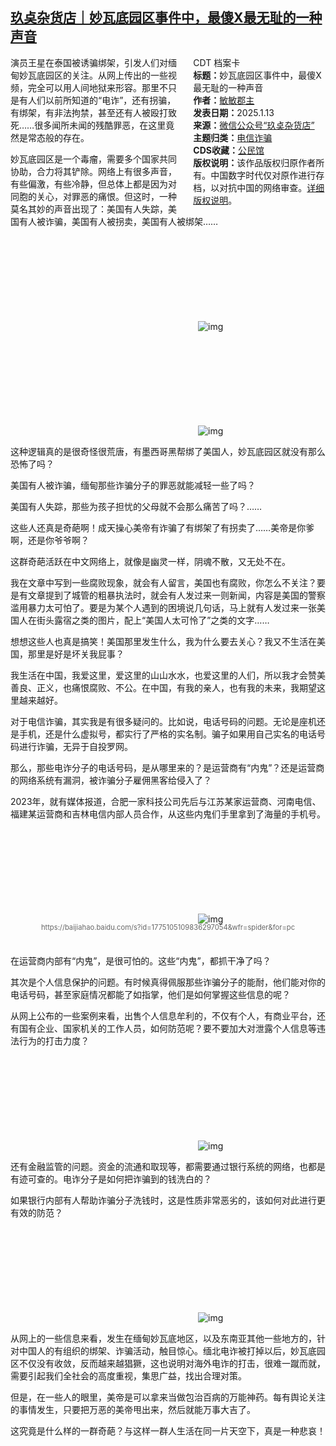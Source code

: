 <!--1736774678000-->
[玖奌杂货店｜妙瓦底园区事件中，最傻X最无耻的一种声音](https://chinadigitaltimes.net/chinese/714924.html)
------

<div style="width:42%;float:right;padding-left:20px;"><div class="su-spoiler su-spoiler-style-fancy su-spoiler-icon-chevron-circle" data-scroll-offset="0" data-anchor-in-url="no"><div class="su-spoiler-title" tabindex="0" role="button"><span class="su-spoiler-icon"></span>CDT 档案卡</div><div class="su-spoiler-content su-u-clearfix su-u-trim"><strong>标题：</strong>妙瓦底园区事件中，最傻X最无耻的一种声音<br><strong>作者：</strong><a href="https://chinadigitaltimes.net/space/玖奌杂货店" target="_blank">敏敏郡主</a><br><strong>发表日期：</strong>2025.1.13<br><strong>来源：</strong><a href="https://web.archive.org/web/https://mp.weixin.qq.com/s/nSjtmuyKU9HDmxwDx96JDw" target="_blank">微信公众号“玖奌杂货店”</a><br><strong>主题归类：</strong><a href="https://chinadigitaltimes.net/space/电信诈骗" target="_blank">电信诈骗</a><br><strong>CDS收藏：</strong><a href="https://chinadigitaltimes.net/space/%E5%85%AC%E6%B0%91%E9%A6%86" target="_blank" rel="noopener">公民馆</a><br><strong>版权说明：</strong>该作品版权归原作者所有。中国数字时代仅对原作进行存档，以对抗中国的网络审查。<a href="https://chinadigitaltimes.net/chinese/copyright">详细版权说明</a>。</div></div></div><p>演员王星在泰国被诱骗绑架，引发人们对缅甸妙瓦底园区的关注。从网上传出的一些视频，完全可以用人间地狱来形容。那里不只是有人们以前所知道的“电诈”，还有拐骗，有绑架，有非法拘禁，甚至还有人被殴打致死……很多闻所未闻的残酷罪恶，在这里竟然是常态般的存在。</p><p>妙瓦底园区是一个毒瘤，需要多个国家共同协助，合力将其铲除。网络上有很多声音，有些偏激，有些冷静，但总体上都是因为对同胞的关心，对罪恶的痛恨。但这时，一种莫名其妙的声音出现了：美国有人失踪，美国有人被诈骗，美国有人被拐卖，美国有人被绑架……</p><p><img decoding="async" src="data:image/svg+xml,%3Csvg%20xmlns='http://www.w3.org/2000/svg'%20viewBox='0%200%200%200'%3E%3C/svg%3E" alt="img" data-lazy-src="https://chinadigitaltimes.net/chinese/files/2025/01/post-714924-67851372a82b8."><noscript><img decoding="async" src="https://chinadigitaltimes.net/chinese/files/2025/01/post-714924-67851372a82b8." alt="img"></noscript></p><p><img decoding="async" src="data:image/svg+xml,%3Csvg%20xmlns='http://www.w3.org/2000/svg'%20viewBox='0%200%200%200'%3E%3C/svg%3E" alt="img" data-lazy-src="https://chinadigitaltimes.net/chinese/files/2025/01/post-714924-67851373d8f34."><noscript><img decoding="async" src="https://chinadigitaltimes.net/chinese/files/2025/01/post-714924-67851373d8f34." alt="img"></noscript></p><p>这种逻辑真的是很奇怪很荒唐，有墨西哥黑帮绑了美国人，妙瓦底园区就没有那么恐怖了吗？</p><p>美国有人被诈骗，缅甸那些诈骗分子的罪恶就能减轻一些了吗？</p><p>美国有人失踪，那些为孩子担忧的父母就不会那么痛苦了吗？……</p><p>这些人还真是奇葩啊！成天操心美帝有诈骗了有绑架了有拐卖了……美帝是你爹啊，还是你爷爷啊？</p><p>这群奇葩活跃在中文网络上，就像是幽灵一样，阴魂不散，又无处不在。</p><p>我在文章中写到一些腐败现象，就会有人留言，美国也有腐败，你怎么不关注？要是有文章提到了城管的粗暴执法时，就会有人发过来一则新闻，内容是美国的警察滥用暴力太可怕了。要是为某个人遇到的困境说几句话，马上就有人发过来一张美国人在街头露宿之类的图片，配上“美国人太可怜了”之类的文字……</p><p>想想这些人也真是搞笑！美国那里发生什么，我为什么要去关心？我又不生活在美国，那里是好是坏关我屁事？</p><p>我生活在中国，我爱这里，爱这里的山山水水，也爱这里的人们，所以我才会赞美善良、正义，也痛恨腐败、不公。在中国，有我的亲人，也有我的未来，我期望这里越来越好。</p><p>对于电信诈骗，其实我是有很多疑问的。比如说，电话号码的问题。无论是座机还是手机，还是什么虚拟号，都实行了严格的实名制。骗子如果用自己实名的电话号码进行诈骗，无异于自投罗网。</p><p>那么，那些电诈分子的电话号码，是从哪里来的？是运营商有“内鬼”？还是运营商的网络系统有漏洞，被诈骗分子雇佣黑客给侵入了？</p><p>2023年，就有媒体报道，合肥一家科技公司先后与江苏某家运营商、河南电信、福建某运营商和吉林电信内部人员合作，从这些内鬼们手里拿到了海量的手机号。</p><p><img decoding="async" src="data:image/svg+xml,%3Csvg%20xmlns='http://www.w3.org/2000/svg'%20viewBox='0%200%200%200'%3E%3C/svg%3E" alt="img" data-lazy-src="https://chinadigitaltimes.net/chinese/files/2025/01/post-714924-678513758f905.png"><noscript><img decoding="async" src="https://chinadigitaltimes.net/chinese/files/2025/01/post-714924-678513758f905.png" alt="img"></noscript></p><span style="font-size: 0.8em;color: #666;display: block;text-align: center;margin-bottom:32px; margin-top: -20px;line-height:22px;">https://baijiahao.baidu.com/s?id=1775105109836297054&amp;wfr=spider&amp;for=pc</span><p>在运营商内部有“内鬼”，是很可怕的。这些“内鬼”，都抓干净了吗？</p><p>其次是个人信息保护的问题。有时候真得佩服那些诈骗分子的能耐，他们能对你的电话号码，甚至家庭情况都能了如指掌，他们是如何掌握这些信息的呢？</p><p>从网上公布的一些案例来看，出售个人信息牟利的，不仅有个人，有商业平台，还有国有企业、国家机关的工作人员，如何防范呢？要不要加大对泄露个人信息等违法行为的打击力度？</p><p><img decoding="async" src="data:image/svg+xml,%3Csvg%20xmlns='http://www.w3.org/2000/svg'%20viewBox='0%200%200%200'%3E%3C/svg%3E" alt="img" data-lazy-src="https://chinadigitaltimes.net/chinese/files/2025/01/post-714924-678513778c936.png"><noscript><img decoding="async" src="https://chinadigitaltimes.net/chinese/files/2025/01/post-714924-678513778c936.png" alt="img"></noscript></p><p>还有金融监管的问题。资金的流通和取现等，都需要通过银行系统的网络，也都是有迹可查的。电诈分子是如何把诈骗到的钱洗白的？</p><p>如果银行内部有人帮助诈骗分子洗钱时，这是性质非常恶劣的，该如何对此进行更有效的防范？</p><p><img decoding="async" src="data:image/svg+xml,%3Csvg%20xmlns='http://www.w3.org/2000/svg'%20viewBox='0%200%200%200'%3E%3C/svg%3E" alt="img" data-lazy-src="https://chinadigitaltimes.net/chinese/files/2025/01/post-714924-6785137980031.png"><noscript><img decoding="async" src="https://chinadigitaltimes.net/chinese/files/2025/01/post-714924-6785137980031.png" alt="img"></noscript></p><p>从网上的一些信息来看，发生在缅甸妙瓦底地区，以及东南亚其他一些地方的，针对中国人的有组织的绑架、诈骗活动，触目惊心。缅北电诈被打掉以后，妙瓦底园区不仅没有收敛，反而越来越猖獗，这也说明对海外电诈的打击，很难一蹴而就，需要引起我们全社会的高度重视，集思广益，找出合理对策。</p><p>但是，在一些人的眼里，美帝是可以拿来当做包治百病的万能神药。每有舆论关注的事情发生，只要把万恶的美帝甩出来，然后就能万事大吉了。</p><p>这究竟是什么样的一群奇葩？与这样一群人生活在同一片天空下，真是一种悲哀！</p><div class="addtoany_share_save_container addtoany_content addtoany_content_bottom"><div class="a2a_kit a2a_kit_size_32 addtoany_list" data-a2a-url="https://chinadigitaltimes.net/chinese/714924.html" data-a2a-title="玖奌杂货店｜妙瓦底园区事件中，最傻X最无耻的一种声音"><a class="a2a_button_facebook" href="https://www.addtoany.com/add_to/facebook?linkurl=https%3A%2F%2Fchinadigitaltimes.net%2Fchinese%2F714924.html&amp;linkname=%E7%8E%96%E5%A5%8C%E6%9D%82%E8%B4%A7%E5%BA%97%EF%BD%9C%E5%A6%99%E7%93%A6%E5%BA%95%E5%9B%AD%E5%8C%BA%E4%BA%8B%E4%BB%B6%E4%B8%AD%EF%BC%8C%E6%9C%80%E5%82%BBX%E6%9C%80%E6%97%A0%E8%80%BB%E7%9A%84%E4%B8%80%E7%A7%8D%E5%A3%B0%E9%9F%B3" title="Facebook" rel="nofollow noopener" target="_blank"></a><a class="a2a_button_twitter" href="https://www.addtoany.com/add_to/twitter?linkurl=https%3A%2F%2Fchinadigitaltimes.net%2Fchinese%2F714924.html&amp;linkname=%E7%8E%96%E5%A5%8C%E6%9D%82%E8%B4%A7%E5%BA%97%EF%BD%9C%E5%A6%99%E7%93%A6%E5%BA%95%E5%9B%AD%E5%8C%BA%E4%BA%8B%E4%BB%B6%E4%B8%AD%EF%BC%8C%E6%9C%80%E5%82%BBX%E6%9C%80%E6%97%A0%E8%80%BB%E7%9A%84%E4%B8%80%E7%A7%8D%E5%A3%B0%E9%9F%B3" title="Twitter" rel="nofollow noopener" target="_blank"></a><a class="a2a_button_telegram" href="https://www.addtoany.com/add_to/telegram?linkurl=https%3A%2F%2Fchinadigitaltimes.net%2Fchinese%2F714924.html&amp;linkname=%E7%8E%96%E5%A5%8C%E6%9D%82%E8%B4%A7%E5%BA%97%EF%BD%9C%E5%A6%99%E7%93%A6%E5%BA%95%E5%9B%AD%E5%8C%BA%E4%BA%8B%E4%BB%B6%E4%B8%AD%EF%BC%8C%E6%9C%80%E5%82%BBX%E6%9C%80%E6%97%A0%E8%80%BB%E7%9A%84%E4%B8%80%E7%A7%8D%E5%A3%B0%E9%9F%B3" title="Telegram" rel="nofollow noopener" target="_blank"></a><a class="a2a_button_reddit" href="https://www.addtoany.com/add_to/reddit?linkurl=https%3A%2F%2Fchinadigitaltimes.net%2Fchinese%2F714924.html&amp;linkname=%E7%8E%96%E5%A5%8C%E6%9D%82%E8%B4%A7%E5%BA%97%EF%BD%9C%E5%A6%99%E7%93%A6%E5%BA%95%E5%9B%AD%E5%8C%BA%E4%BA%8B%E4%BB%B6%E4%B8%AD%EF%BC%8C%E6%9C%80%E5%82%BBX%E6%9C%80%E6%97%A0%E8%80%BB%E7%9A%84%E4%B8%80%E7%A7%8D%E5%A3%B0%E9%9F%B3" title="Reddit" rel="nofollow noopener" target="_blank"></a><a class="a2a_button_whatsapp" href="https://www.addtoany.com/add_to/whatsapp?linkurl=https%3A%2F%2Fchinadigitaltimes.net%2Fchinese%2F714924.html&amp;linkname=%E7%8E%96%E5%A5%8C%E6%9D%82%E8%B4%A7%E5%BA%97%EF%BD%9C%E5%A6%99%E7%93%A6%E5%BA%95%E5%9B%AD%E5%8C%BA%E4%BA%8B%E4%BB%B6%E4%B8%AD%EF%BC%8C%E6%9C%80%E5%82%BBX%E6%9C%80%E6%97%A0%E8%80%BB%E7%9A%84%E4%B8%80%E7%A7%8D%E5%A3%B0%E9%9F%B3" title="WhatsApp" rel="nofollow noopener" target="_blank"></a><a class="a2a_button_email" href="https://www.addtoany.com/add_to/email?linkurl=https%3A%2F%2Fchinadigitaltimes.net%2Fchinese%2F714924.html&amp;linkname=%E7%8E%96%E5%A5%8C%E6%9D%82%E8%B4%A7%E5%BA%97%EF%BD%9C%E5%A6%99%E7%93%A6%E5%BA%95%E5%9B%AD%E5%8C%BA%E4%BA%8B%E4%BB%B6%E4%B8%AD%EF%BC%8C%E6%9C%80%E5%82%BBX%E6%9C%80%E6%97%A0%E8%80%BB%E7%9A%84%E4%B8%80%E7%A7%8D%E5%A3%B0%E9%9F%B3" title="Email" rel="nofollow noopener" target="_blank"></a><a class="a2a_button_copy_link" href="https://www.addtoany.com/add_to/copy_link?linkurl=https%3A%2F%2Fchinadigitaltimes.net%2Fchinese%2F714924.html&amp;linkname=%E7%8E%96%E5%A5%8C%E6%9D%82%E8%B4%A7%E5%BA%97%EF%BD%9C%E5%A6%99%E7%93%A6%E5%BA%95%E5%9B%AD%E5%8C%BA%E4%BA%8B%E4%BB%B6%E4%B8%AD%EF%BC%8C%E6%9C%80%E5%82%BBX%E6%9C%80%E6%97%A0%E8%80%BB%E7%9A%84%E4%B8%80%E7%A7%8D%E5%A3%B0%E9%9F%B3" title="Copy Link" rel="nofollow noopener" target="_blank"></a><a class="a2a_dd addtoany_share_save addtoany_share" href="https://www.addtoany.com/share"></a></div></div>
